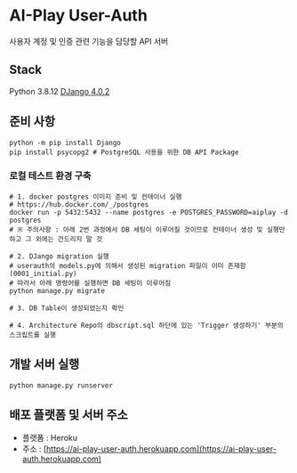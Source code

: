 # AI-Play User-Auth

사용자 계정 및 인증 관련 기능을 담당할 API 서버

## Stack

Python 3.8.12
[DJango 4.0.2](https://www.djangoproject.com/)

## 준비 사항

```
python -m pip install Django
pip install psycopg2 # PostgreSQL 사용을 위한 DB API Package
```

### 로컬 테스트 환경 구축

```
# 1. docker postgres 이미지 준비 및 컨테이너 실행
# https://hub.docker.com/_/postgres
docker run -p 5432:5432 --name postgres -e POSTGRES_PASSWORD=aiplay -d postgres
# ※ 주의사항 : 아래 2번 과정에서 DB 세팅이 이루어질 것이므로 컨테이너 생성 및 실행만 하고 그 외에는 건드리지 말 것

# 2. DJango migration 실행
# userauth의 models.py에 의해서 생성된 migration 파일이 이미 존재함(0001_initial.py)
# 따라서 아래 명령어를 실행하면 DB 세팅이 이루어짐
python manage.py migrate

# 3. DB Table이 생성되었는지 확인

# 4. Architecture Repo의 dbscript.sql 하단에 있는 'Trigger 생성하기' 부분의 스크립트를 실행
```

## 개발 서버 실행

```
python manage.py runserver
```

## 배포 플랫폼 및 서버 주소

- 플랫폼 : Heroku
- 주소 : [https://ai-play-user-auth.herokuapp.com](https://ai-play-user-auth.herokuapp.com)
